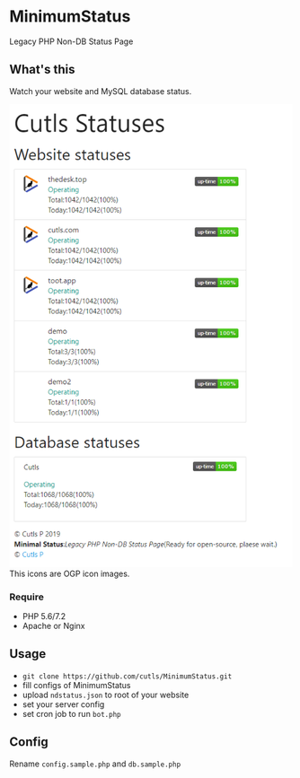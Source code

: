 # MinimumStatus

Legacy PHP Non-DB Status Page

## What's this

Watch your website and MySQL database status.  

![screenshot](https://raw.githubusercontent.com/cutls/MinimumStatus/master/minimal.png)  
This icons are OGP icon images.

### Require

* PHP 5.6/7.2
* Apache or Nginx

## Usage
  
* `git clone https://github.com/cutls/MinimumStatus.git`
* fill configs of MinimumStatus
* upload `ndstatus.json` to root of your website
* set your server config
* set cron job to run `bot.php`

## Config

Rename `config.sample.php` and `db.sample.php`
